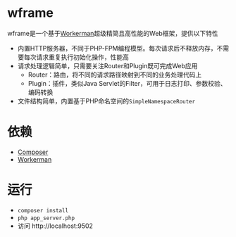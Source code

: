 # wframe
wframe是一个基于[Workerman](http://www.workerman.net/)超级精简且高性能的Web框架，提供以下特性
* 内置HTTP服务器，不同于PHP-FPM编程模型。每次请求后不释放内存，不需要每次请求重复执行初始化操作，性能高
* 请求处理逻辑简单，只需要关注Router和Plugin既可完成Web应用
	* Router：路由，将不同的请求路径映射到不同的业务处理代码上
	* Plugin：插件，类似Java Servlet的Filter，可用于日志打印、参数校验、编码转换
* 文件结构简单，内置基于PHP命名空间的`SimpleNamespaceRouter`
# 依赖
* [Composer](https://getcomposer.org/)
* [Workerman](http://www.workerman.net/)
# 运行
* `composer install`
* `php app_server.php`
* 访问 http://localhost:9502